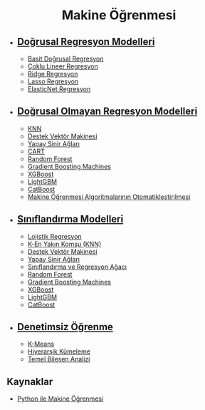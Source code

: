 <h1 align="center"> Makine Öğrenmesi </h1>

* ## [Doğrusal Regresyon Modelleri](https://github.com/kubrakurt/machine_learning_resource/tree/main/1%20-%20Doğrusal%20Regresyon%20Modelleri)
  * [Basit Doğrusal Regresyon](https://github.com/kubrakurt/machine_learning_resource/blob/main/1%20-%20Doğrusal%20Regresyon%20Modelleri/1%20-%20Basit%20Doğrusal%20Regresyon.ipynb)
  * [Çoklu Lineer Regresyon](https://github.com/kubrakurt/machine_learning_resource/blob/main/1%20-%20Doğrusal%20Regresyon%20Modelleri/2%20-%20Çoklu%20Lineer%20Regresyon.ipynb)
  * [Ridge Regresyon](https://github.com/kubrakurt/machine_learning_resource/blob/main/1%20-%20Doğrusal%20Regresyon%20Modelleri/3%20-%20Ridge%20Regresyon.ipynb)
  * [Lasso Regresyon](https://github.com/kubrakurt/machine_learning_resource/blob/main/1%20-%20Doğrusal%20Regresyon%20Modelleri/4%20-%20Lasso%20Regresyon.ipynb)
  * [ElasticNet Regresyon](https://github.com/kubrakurt/machine_learning_resource/blob/main/1%20-%20Doğrusal%20Regresyon%20Modelleri/5%20-%20ElasticNet%20Regresyon.ipynb)

* ## [Doğrusal Olmayan Regresyon Modelleri](https://github.com/kubrakurt/machine_learning_resource/tree/main/2%20-%20Doğrusal%20Olmayan%20Regresyon%20Modelleri)
  * [KNN](https://github.com/kubrakurt/machine_learning_resource/blob/main/2%20-%20Doğrusal%20Olmayan%20Regresyon%20Modelleri/1%20-%20KNN.ipynb)
  * [Destek Vektör Makinesi](https://github.com/kubrakurt/machine_learning_resource/blob/main/2%20-%20Doğrusal%20Olmayan%20Regresyon%20Modelleri/2%20-%20Destek%20Vektör%20Makinesi.ipynb)
  * [Yapay Sinir Ağları](https://github.com/kubrakurt/machine_learning_resource/blob/main/2%20-%20Doğrusal%20Olmayan%20Regresyon%20Modelleri/3%20-%20Yapay%20Sinir%20Ağları.ipynb)
  * [CART](https://github.com/kubrakurt/machine_learning_resource/blob/main/2%20-%20Doğrusal%20Olmayan%20Regresyon%20Modelleri/4%20-%20CART.ipynb)
  * [Random Forest](https://github.com/kubrakurt/machine_learning_resource/blob/main/2%20-%20Doğrusal%20Olmayan%20Regresyon%20Modelleri/5%20-%20Random%20Forest.ipynb)
  * [Gradient Boosting Machines](https://github.com/kubrakurt/machine_learning_resource/blob/main/2%20-%20Doğrusal%20Olmayan%20Regresyon%20Modelleri/6%20-%20Gradient%20Boosting%20Machines.ipynb)
  * [XGBoost](https://github.com/kubrakurt/machine_learning_resource/blob/main/2%20-%20Doğrusal%20Olmayan%20Regresyon%20Modelleri/7%20-%20XGBoost.ipynb)
  * [LightGBM](https://github.com/kubrakurt/machine_learning_resource/blob/main/2%20-%20Doğrusal%20Olmayan%20Regresyon%20Modelleri/8%20-%20LightGBM.ipynb)
  * [CatBoost](https://github.com/kubrakurt/machine_learning_resource/blob/main/2%20-%20Doğrusal%20Olmayan%20Regresyon%20Modelleri/9%20-%20CatBoost.ipynb)
  * [Makine Öğrenmesi Algoritmalarının Otomatikleştirilmesi](https://github.com/kubrakurt/machine_learning_resource/blob/main/2%20-%20Doğrusal%20Olmayan%20Regresyon%20Modelleri/10%20-%20Makine%20Öğrenmesi%20Algoritmalarının%20Otomatikleştirilmesi.ipynb)

* ## [Sınıflandırma Modelleri](https://github.com/kubrakurt/machine_learning_resource/tree/main/3%20-%20Sınıflandırma%20Modelleri)
  * [Lojistik Regresyon](https://github.com/kubrakurt/machine_learning_resource/blob/main/3%20-%20Sınıflandırma%20Modelleri/1%20-%20Lojistik%20Regresyon.ipynb)
  * [K-En Yakın Komşu (KNN)](https://github.com/kubrakurt/machine_learning_resource/blob/main/3%20-%20Sınıflandırma%20Modelleri/2%20-%20K-En%20Yakın%20Komşu%20(KNN).ipynb)
  * [Destek Vektör Makinesi](https://github.com/kubrakurt/machine_learning_resource/blob/main/3%20-%20Sınıflandırma%20Modelleri/3%20-%20Destek%20Vektör%20Makinesi.ipynb)
  * [Yapay Sinir Ağları](https://github.com/kubrakurt/machine_learning_resource/blob/main/3%20-%20Sınıflandırma%20Modelleri/4%20-%20Yapay%20Sinir%20Ağları.ipynb)
  * [Sınıflandırma ve Regresyon Ağacı](https://github.com/kubrakurt/machine_learning_resource/blob/main/3%20-%20Sınıflandırma%20Modelleri/5%20-%20Sınıflandırma%20ve%20Regresyon%20Ağacı.ipynb)
  * [Random Forest](https://github.com/kubrakurt/machine_learning_resource/blob/main/3%20-%20Sınıflandırma%20Modelleri/6%20-%20Random%20Forest.ipynb)
  * [Gradient Boosting Machines](https://github.com/kubrakurt/machine_learning_resource/blob/main/3%20-%20Sınıflandırma%20Modelleri/7%20-%20Gradient%20Boosting%20Machines.ipynb)
  * [XGBoost](https://github.com/kubrakurt/machine_learning_resource/blob/main/3%20-%20Sınıflandırma%20Modelleri/8%20-%20XGBoost.ipynb)
  * [LightGBM](https://github.com/kubrakurt/machine_learning_resource/blob/main/3%20-%20Sınıflandırma%20Modelleri/9%20-%20LightGBM.ipynb)
  * [CatBoost](https://github.com/kubrakurt/machine_learning_resource/blob/main/3%20-%20Sınıflandırma%20Modelleri/10%20-%20CatBoost.ipynb)

* ## [Denetimsiz Öğrenme](https://github.com/kubrakurt/machine_learning_resource/tree/main/4%20-%20Denetimsiz%20Öğrenme)
  * [K-Means](https://github.com/kubrakurt/machine_learning_resource/blob/main/4%20-%20Denetimsiz%20Öğrenme/1%20-%20K-Means.ipynb)
  * [Hiyerarşik Kümeleme](https://github.com/kubrakurt/machine_learning_resource/blob/main/4%20-%20Denetimsiz%20Öğrenme/2%20-%20Hiyerarşik%20Kümeleme.ipynb)
  * [Temel Bileşen Analizi](https://github.com/kubrakurt/machine_learning_resource/blob/main/4%20-%20Denetimsiz%20Öğrenme/3%20-%20Temel%20Bileşen%20Analizi.ipynb)

## Kaynaklar

* [Python ile Makine Öğrenmesi](https://www.udemy.com/course/python-ile-makine-ogrenmesi/)
